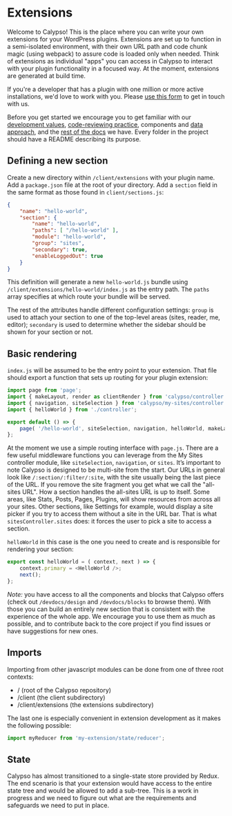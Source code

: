 # Extensions

Welcome to Calypso! This is the place where you can write your own extensions for your WordPress plugins. Extensions are set up to function in a semi-isolated environment, with their own URL path and code chunk magic (using webpack) to assure code is loaded only when needed. Think of extensions as individual "apps" you can access in Calypso to interact with your plugin functionality in a focused way. At the moment, extensions are generated at build time.

If you're a developer that has a plugin with one million or more active installations, we'd love to work with you. Please [use this form](https://developer.wordpress.com/calypso-extensions/) to get in touch with us.

Before you get started we encourage you to get familiar with our [development values], [code-reviewing practice][prs], components and [data approach], and the [rest of the docs][docs] we have. Every folder in the project should have a README describing its purpose.

## Defining a new section

Create a new directory within `/client/extensions` with your plugin name. Add a `package.json` file at the root of your directory. Add a `section` field in the same format as those found in `client/sections.js`:

```json
{
	"name": "hello-world",
	"section": {
		"name": "hello-world",
		"paths": [ "/hello-world" ],
		"module": "hello-world",
		"group": "sites",
		"secondary": true,
		"enableLoggedOut": true
	}
}
```

This definition will generate a new `hello-world.js` bundle using `/client/extensions/hello-world/index.js` as the entry path. The `paths` array specifies at which route your bundle will be served.

The rest of the attributes handle different configuration settings: `group` is used to attach your section to one of the top-level areas (sites, reader, me, editor); `secondary` is used to determine whether the sidebar should be shown for your section or not.

## Basic rendering

`index.js` will be assumed to be the entry point to your extension. That file should export a function that sets up routing for your plugin extension:

```js
import page from 'page';
import { makeLayout, render as clientRender } from 'calypso/controller';
import { navigation, siteSelection } from 'calypso/my-sites/controller';
import { helloWorld } from './controller';

export default () => {
	page( '/hello-world', siteSelection, navigation, helloWorld, makeLayout, clientRender );
};
```

At the moment we use a simple routing interface with `page.js`. There are a few useful middleware functions you can leverage from the My Sites controller module, like `siteSelection`, `navigation`, or `sites`. It’s important to note Calypso is designed to be multi-site from the start. Our URLs in general look like `/:section/:filter/:site`, with the site usually being the last piece of the URL. If you remove the site fragment you get what we call the "all-sites URL". How a section handles the all-sites URL is up to itself. Some areas, like Stats, Posts, Pages, Plugins, will show resources from across all your sites. Other sections, like Settings for example, would display a site picker if you try to access them without a site in the URL bar. That is what `sitesController.sites` does: it forces the user to pick a site to access a section.

`helloWorld` in this case is the one you need to create and is responsible for rendering your section:

```js
export const helloWorld = ( context, next ) => {
	context.primary = <HelloWorld />;
	next();
};
```

_Note:_ you have access to all the components and blocks that Calypso offers (check out `/devdocs/design` and `/devdocs/blocks` to browse them). With those you can build an entirely new section that is consistent with the experience of the whole app. We encourage you to use them as much as possible, and to contribute back to the core project if you find issues or have suggestions for new ones.

## Imports

Importing from other javascript modules can be done from one of three root contexts:

- / (root of the Calypso repository)
- /client (the client subdirectory)
- /client/extensions (the extensions subdirectory)

The last one is especially convenient in extension development as it makes the following possible:

```js
import myReducer from 'my-extension/state/reducer';
```

## State

Calypso has almost transitioned to a single-state store provided by Redux. The end scenario is that your extension would have access to the entire state tree and would be allowed to add a sub-tree. This is a work in progress and we need to figure out what are the requirements and safeguards we need to put in place.

[development values]: https://wpcalypso.wordpress.com/devdocs/docs/guide/0-values.md
[data approach]: https://wpcalypso.wordpress.com/devdocs/docs/our-approach-to-data.md
[docs]: https://wpcalypso.wordpress.com/devdocs
[prs]: https://wpcalypso.wordpress.com/devdocs/docs/CONTRIBUTING.md#pull-requests
